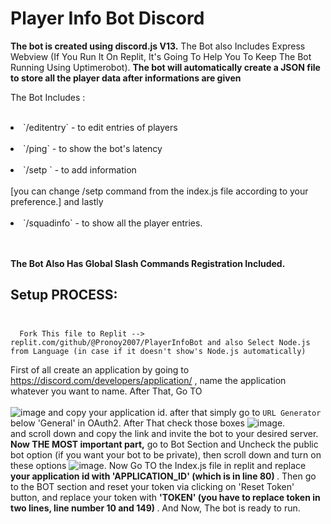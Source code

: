 # Player Info Bot Discord

<b>The bot is created using discord.js V13.</b>  The Bot also Includes Express Webview (If You Run It On Replit, It's Going To Help You To Keep The Bot Running Using Uptimerobot). <b> The bot will automatically create a JSON file to store all the player data after informations are given    </b>

The Bot Includes : <br> <br>
<li>`/editentry` - to edit entries of players </li> <br>
<li>`/ping` - to show the bot's latency</li> <br>
<li> `/setp <ign> <gameid> <realname><devicename>` - to add information </li> <br> [you can change /setp command from the index.js file according to your preference.]
      and lastly <br><br>
<li> `/squadinfo` - to show all the player entries. </li> <br><br>

<b>The Bot Also Has Global Slash Commands Registration Included. </b> <br>

## Setup PROCESS: <br><br> 
      Fork This file to Replit --> replit.com/github/@Pronoy2007/PlayerInfoBot and also Select Node.js from Language (in case if it doesn't show's Node.js automatically)
 First of all create an application by going to https://discord.com/developers/application/ , name the application whatever you want to name. After That, Go TO  <br> <br>    ![image](https://github.com/Pronoy2007/PlayerInfoBot/assets/82769834/1d2428b6-b71f-4708-ae83-9b5f303fca7d)   and copy your application id. after that simply go to `URL Generator` below 'General' in OAuth2. After That check those boxes    ![image](https://github.com/Pronoy2007/PlayerInfoBot/assets/82769834/562528b3-523d-4099-84bc-fe59462afac0). <br>   and scroll down and copy the link and invite the bot to your desired server. <br> <b> Now THE MOST important part,</b> go to Bot Section and Uncheck the public bot option (if you want your bot to be private), then scroll down and turn on these options    ![image](https://github.com/Pronoy2007/PlayerInfoBot/assets/82769834/3d31f6f1-596a-4f11-9968-4df9cfcd1f0a).   Now Go TO the Index.js file in replit and replace  <b> your application id with 'APPLICATION_ID' (which is in line 80) </b>. Then go to the BOT section and reset your token via clicking on 'Reset Token' button, and replace your token with  <b> 'TOKEN' (you have to replace token in two lines, line number 10 and 149) </b>. And Now, The bot is ready to run. 

  
